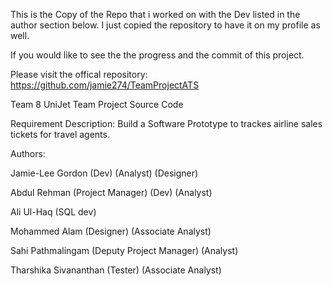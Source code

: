 This is the Copy of the Repo that i worked on with the Dev listed in the author section below. I just copied the repository to have it on my profile as well. 

If you would like to see the the progress and the commit of this project.

Please visit the offical repository: https://github.com/jamie274/TeamProjectATS

Team 8 UniJet Team Project Source Code

Requirement Description: Build a Software Prototype to trackes airline sales tickets for travel agents.

Authors:

Jamie-Lee Gordon (Dev) (Analyst) (Designer)

Abdul Rehman (Project Manager) (Dev) (Analyst)

Ali Ul-Haq (SQL dev)

Mohammed Alam (Designer) (Associate Analyst)

Sahi Pathmalingam (Deputy Project Manager) (Analyst)

Tharshika Sivananthan (Tester) (Associate Analyst)

